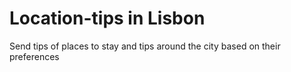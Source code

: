 # Location-tips in Lisbon
Send tips of places to stay and tips around the city based on their preferences
